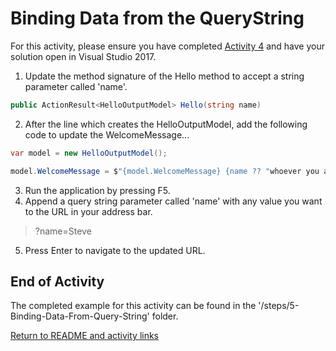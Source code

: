 # Binding Data from the QueryString

For this activity, please ensure you have completed [Activity 4](5-BindingFromQueryString.md) and have your solution open in Visual Studio 2017.

1. Update the method signature of the Hello method to accept a string parameter called 'name'.

``` csharp
public ActionResult<HelloOutputModel> Hello(string name)
```

2. After the line which creates the HelloOutputModel, add the following code to update the WelcomeMessage...

``` csharp
var model = new HelloOutputModel();

model.WelcomeMessage = $"{model.WelcomeMessage} {name ?? "whoever you are!"}";
```

3. Run the application by pressing F5.
4. Append a query string parameter called 'name' with any value you want to the URL in your address bar.

> ?name=Steve

5. Press Enter to navigate to the updated URL.

## End of Activity

The completed example for this activity can be found in the '/steps/5-Binding-Data-From-Query-String' folder.

[Return to README and activity links](../README.md)
